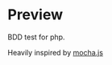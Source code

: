 # Preview

BDD test for php.

Heavily inspired by [mocha.js](http://visionmedia.github.io/mocha/)


